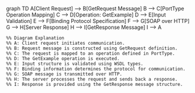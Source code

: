 graph TD
    A[Client Request] --> B[GetRequest Message]
    B --> C[PortType Operation Mapping]
    C --> D[Operation: GetExample]
    D --> E[Input Validation]
    E --> F[Binding Protocol Specification]
    F --> G[SOAP over HTTP]
    G --> H[Server Response]
    H --> I[GetResponse Message]
    I --> A

    %% Diagram Explanation
    %% A: Client request initiates communication.
    %% B: Request message is constructed using GetRequest definition.
    %% C: The request is mapped to an operation defined in PortType.
    %% D: The GetExample operation is executed.
    %% E: Input structure is validated using WSDL types.
    %% F: Binding information determines the protocol for communication.
    %% G: SOAP message is transmitted over HTTP.
    %% H: The server processes the request and sends back a response.
    %% I: Response is provided using the GetResponse message structure.
